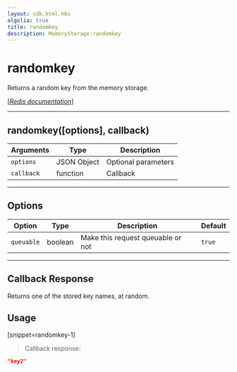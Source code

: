```yaml
---
layout: sdk.html.hbs
algolia: true
title: randomkey
description: MemoryStorage:randomkey
---
```

  

# randomkey
Returns a random key from the memory storage.

[[_Redis documentation_]](https://redis.io/commands/randomkey)

---

## randomkey([options], callback)

| Arguments | Type | Description |
|---------------|---------|----------------------------------------|
| `options` | JSON Object | Optional parameters |
| `callback` | function | Callback |

---

## Options

| Option | Type | Description | Default |
|---------------|---------|----------------------------------------|---------|
| `queuable` | boolean | Make this request queuable or not  | `true` |
---

## Callback Response

Returns one of the stored key names, at random.

## Usage

[snippet=randomkey-1]
> Callback response:

```json
"key2"
```